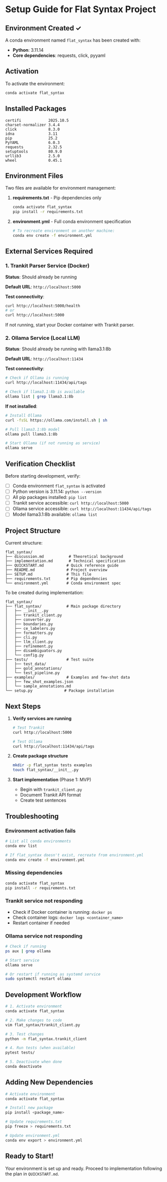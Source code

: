 # Setup Guide for Flat Syntax Project

## Environment Created ✓

A conda environment named `flat_syntax` has been created with:
- **Python**: 3.11.14
- **Core dependencies**: requests, click, pyyaml

## Activation

To activate the environment:

```bash
conda activate flat_syntax
```

## Installed Packages

```
certifi            2025.10.5
charset-normalizer 3.4.4
click              8.3.0
idna               3.11
pip                25.2
PyYAML             6.0.3
requests           2.32.5
setuptools         80.9.0
urllib3            2.5.0
wheel              0.45.1
```

## Environment Files

Two files are available for environment management:

1. **requirements.txt** - Pip dependencies only
   ```bash
   conda activate flat_syntax
   pip install -r requirements.txt
   ```

2. **environment.yml** - Full conda environment specification
   ```bash
   # To recreate environment on another machine:
   conda env create -f environment.yml
   ```

## External Services Required

### 1. Trankit Parser Service (Docker)

**Status**: Should already be running

**Default URL**: `http://localhost:5000`

**Test connectivity**:
```bash
curl http://localhost:5000/health
# or
curl http://localhost:5000
```

If not running, start your Docker container with Trankit parser.

### 2. Ollama Service (Local LLM)

**Status**: Should already be running with llama3.1:8b

**Default URL**: `http://localhost:11434`

**Test connectivity**:
```bash
# Check if Ollama is running
curl http://localhost:11434/api/tags

# Check if llama3.1:8b is available
ollama list | grep llama3.1:8b
```

**If not installed**:
```bash
# Install Ollama
curl -fsSL https://ollama.com/install.sh | sh

# Pull llama3.1:8b model
ollama pull llama3.1:8b

# Start Ollama (if not running as service)
ollama serve
```

## Verification Checklist

Before starting development, verify:

- [ ] Conda environment `flat_syntax` is activated
- [ ] Python version is 3.11.14: `python --version`
- [ ] All pip packages installed: `pip list`
- [ ] Trankit service accessible: `curl http://localhost:5000`
- [ ] Ollama service accessible: `curl http://localhost:11434/api/tags`
- [ ] Model llama3.1:8b available: `ollama list`

## Project Structure

Current structure:
```
flat_syntax/
├── discussion.md           # Theoretical background
├── implementation.md       # Technical specification
├── QUICKSTART.md          # Quick reference guide
├── README.md              # Project overview
├── SETUP.md               # This file
├── requirements.txt       # Pip dependencies
└── environment.yml        # Conda environment spec
```

To be created during implementation:
```
flat_syntax/
├── flat_syntax/           # Main package directory
│   ├── __init__.py
│   ├── trankit_client.py
│   ├── converter.py
│   ├── boundaries.py
│   ├── ce_labelers.py
│   ├── formatters.py
│   ├── cli.py
│   ├── llm_client.py
│   ├── refinement.py
│   ├── disambiguators.py
│   └── config.py
├── tests/                 # Test suite
│   ├── test_data/
│   ├── gold_annotations/
│   └── test_pipeline.py
├── examples/              # Examples and few-shot data
│   ├── few_shot_examples.json
│   └── sample_annotations.md
└── setup.py              # Package installation
```

## Next Steps

1. **Verify services are running**
   ```bash
   # Test Trankit
   curl http://localhost:5000

   # Test Ollama
   curl http://localhost:11434/api/tags
   ```

2. **Create package structure**
   ```bash
   mkdir -p flat_syntax tests examples
   touch flat_syntax/__init__.py
   ```

3. **Start implementation** (Phase 1: MVP)
   - Begin with `trankit_client.py`
   - Document Trankit API format
   - Create test sentences

## Troubleshooting

### Environment activation fails
```bash
# List all conda environments
conda env list

# If flat_syntax doesn't exist, recreate from environment.yml
conda env create -f environment.yml
```

### Missing dependencies
```bash
conda activate flat_syntax
pip install -r requirements.txt
```

### Trankit service not responding
- Check if Docker container is running: `docker ps`
- Check container logs: `docker logs <container_name>`
- Restart container if needed

### Ollama service not responding
```bash
# Check if running
ps aux | grep ollama

# Start service
ollama serve

# Or restart if running as systemd service
sudo systemctl restart ollama
```

## Development Workflow

```bash
# 1. Activate environment
conda activate flat_syntax

# 2. Make changes to code
vim flat_syntax/trankit_client.py

# 3. Test changes
python -m flat_syntax.trankit_client

# 4. Run tests (when available)
pytest tests/

# 5. Deactivate when done
conda deactivate
```

## Adding New Dependencies

```bash
# Activate environment
conda activate flat_syntax

# Install new package
pip install <package_name>

# Update requirements.txt
pip freeze > requirements.txt

# Update environment.yml
conda env export > environment.yml
```

## Ready to Start!

Your environment is set up and ready. Proceed to implementation following the plan in `QUICKSTART.md`.
